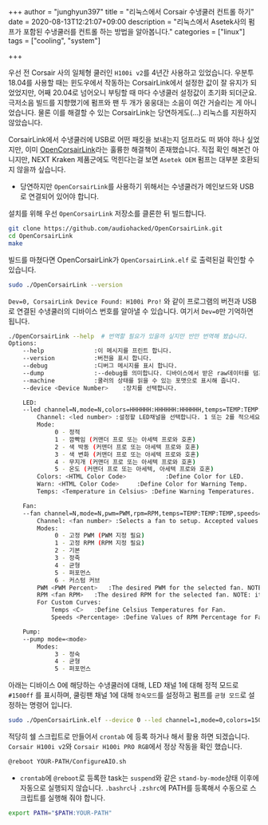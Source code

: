 +++
author = "junghyun397"
title = "리눅스에서 Corsair 수냉쿨러 컨트롤 하기"
date = 2020-08-13T12:21:07+09:00
description = "리눅스에서 Asetek사의 펌프가 포함된 수냉쿨러를 컨트롤 하는 방법을 알아봅니다."
categories = ["linux"]
tags = ["cooling", "system"]

+++

우선 전 Corsair 사의 일체형 쿨러인 ``H100i v2``를 4년간 사용하고 있었습니다. 우분투 18.04를 사용할 때는 윈도우에서 작동하는 CorsairLink에서 설정한 값이 잘 유지가 되었었지만, 어째 20.04로 넘어오니 부팅할 때 마다 수냉쿨러 설정값이 초기화 되더군요. 극저소음 빌드를 지향했기에 펌프와 팬 두 개가 웅웅대는 소음이 여간 거슬리는 게 아니었습니다. 물론 이를 해결할 수 있는 CorsairLink는 당연하게도(...) 리눅스를 지원하지 않았습니다. 

CorsairLink에서 수냉쿨러에 USB로 어떤 패킷을 보내는지 덤프라도 떠 봐야 하나 싶었지만, 이미 [OpenCorsairLink](https://github.com/audiohacked/OpenCorsairLink)라는 훌륭한 해결책이 존재했습니다. 직접 확인 해본건 아니지만, NEXT Kraken 제품군에도 먹힌다는걸 보면 ``Asetek OEM`` 펌프는 대부분 호환되지 않을까 싶습니다.

* 당연하지만 ``OpenCorsairLink``를 사용하기 위해서는 수냉쿨러가 메인보드와 USB로 연결되어 있어야 합니다.

설치를 위해 우선 ``OpenCorsairLink`` 저장소를 클론한 뒤 빌드합니다.

```sh
git clone https://github.com/audiohacked/OpenCorsairLink.git
cd OpenCorsairLink
make
```

빌드를 마쳤다면 OpenCorsairLink가 ``OpenCorsairLink.elf`` 로 출력된걸 확인할 수 있습니다.

```sh
sudo ./OpenCorsairLink --version
```

``Dev=0, CorsairLink Device Found: H100i Pro!`` 와 같이 프로그램의 버전과 USB로 연결된 수냉쿨러의 디바이스 번호를 알아낼 수 있습니다. 여기서 ``Dev=0``만 기억하면 됩니다.

```sh
./OpenCorsairLink --help  # 번역할 필요가 있을까 싶지만 반만 번역해 봤습니다.
Options:
	--help				:이 메시지를 프린트 합니다.
	--version			:버전을 표시 합니다.
	--debug				:디버그 메시지를 표시 합니다.
	--dump				:--debug를 의미합니다. 디바이스에서 받은 raw데이터를 덤프합니다.
	--machine			:쿨러의 상태를 읽을 수 있는 포맷으로 표시해 줍니다.
	--device <Device Number>	:장치를 선택합니다.

	LED:
	--led channel=N,mode=N,colors=HHHHHH:HHHHHH:HHHHHH,temps=TEMP:TEMP:TEMP
		Channel: <led number> :설정할 LED채널을 선택합니다. 1 또는 2를 적으세요.
		Mode:
			 0 - 정적
			 1 - 깜빡임 (커맨더 프로 또는 아세텍 프로와 호혼)
			 2 - 색 박동 (커맨더 프로 또는 아세텍 프로와 호혼)
			 3 - 색 변화 (커맨더 프로 또는 아세텍 프로와 호혼)
			 4 - 무지개 (커맨더 프로 또는 아세텍 프로와 호혼)
			 5 - 온도 (커맨더 프로 또는 아세텍, 아세텍 프로와 호혼)
		Colors: <HTML Color Code>			:Define Color for LED.
		Warn: <HTML Color Code>		:Define Color for Warning Temp.
		Temps: <Temperature in Celsius>	:Define Warning Temperatures.

	Fan:
	--fan channel=N,mode=N,pwm=PWM,rpm=RPM,temps=TEMP:TEMP:TEMP,speeds=SPEED:SPEED:SPEED
		Channel: <fan number> :Selects a fan to setup. Accepted values are 1, 2, 3 or 4.
		Modes:
			 0 - 고정 PWM (PWM 지정 필요)
			 1 - 고정 RPM (RPM 지정 필요)
			 2 - 기본
			 3 - 정죽
			 4 - 균형
			 5 - 퍼포먼스
			 6 - 커스텀 커브
		PWM <PWM Percent> 	:The desired PWM for the selected fan. NOTE: it only works when fan mode is set to Fixed PWM
		RPM <fan RPM> 	:The desired RPM for the selected fan. NOTE: it works only when fan mode is set to Fixed RPM
		For Custom Curves:
			Temps <C>	:Define Celsius Temperatures for Fan.
			Speeds <Percentage>	:Define Values of RPM Percentage for Fan.

	Pump:
	--pump mode=<mode>
		Modes:
			 3 - 정숙
			 4 - 균형
			 5 - 퍼포먼스
```

아래는 디바이스 0에 해당하는 수냉쿨러에 대해, LED 채널 1에 대해 정적 모드로 ``#1500ff`` 를 표시하며, 쿨링팬 채널 1에 대해 ``정숙모드``를 설정하고 펌프를 ``균형 모드``로 설정하는 명령어 입니다.

```sh
sudo ./OpenCorsairLink.elf --device 0 --led channel=1,mode=0,colors=1500ff --fan channel=1,mode=3 --pump mode=4
```

적당히 쉘 스크립트로 만들어서 ``crontab`` 에 등록 하거나 해서 활용 하면 되겠습니다. ``Corsair H100i v2``와 ``Corsair H100i PRO RGB``에서 정상 작동을 확인 했습니다.

```sh
@reboot YOUR-PATH/ConfigureAIO.sh
```

- ``crontab``에 ``@reboot``로 등록한  task는 ``suspend``와 같은 ``stand-by-mode``상태 이후에 자동으로 실행되지 않습니다. ``.bashrc``나 ``.zshrc``에 PATH를 등록해서 수동으로 스크립트를 실행해 줘야 합니다.

```sh
export PATH="$PATH:YOUR-PATH"
```



